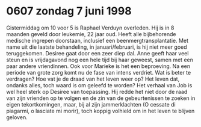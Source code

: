 # 0607 zondag 7 juni 1998
Gistermiddag om 10 voor 5 is Raphael Verduyn overleden. Hij is in 8 maanden geveld door leukemie, 22 jaar oud. Heeft alle bijbehorende medische ingrepen doorstaan, inclusief een beenmergtransplantatie. Met name uit die laatste behandeling, in januari/februari, is hij niet meer goed teruggekomen. Desiree gaat door een zeer diep dal. Anne geeft haar veel steun en is vrijdagavond nog een hele tijd bij haar geweest, samen met een paar andere vriendinnen. Ook voor Marieke is het een beproeving. Na een periode van grote zorg komt nu de fase van intens verdriet. Wat is beter te verdragen? Hoe vat je de draad van het leven weer op? Het leven dat, ondanks alles, toch waard is om geleefd te worden? Het verhaal van Job is wel heel sterk op Desiree van toepassing. Hij redde het niet door de raad van zijn vrienden op te volgen en de zin van de gebeurtenissen te zoeken in eigen tekortkomingen, maar, bij al zijn jammerklachten (O cessate di piagarmi, o lasciate mi morir), toch koppig volhield om in het leven te blijven geloven. 